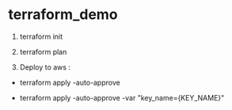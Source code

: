 # terraform_demo

1. terraform init

2. terraform plan

3. Deploy to aws :
- terraform apply -auto-approve

- terraform apply -auto-approve -var "key_name={KEY_NAME}"